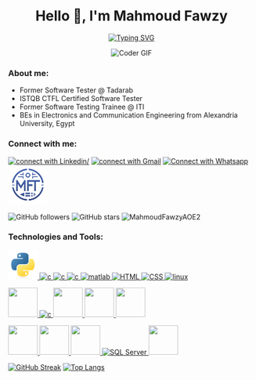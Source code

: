 <h1 align="center">Hello 👋, I'm Mahmoud Fawzy</h1>

<p align="center">
 <a href="https://git.io/typing-svg"><img src="https://readme-typing-svg.herokuapp.com?font=Calibri&weight=275&size=45&duration=3000&pause=500&color=F7E124&center=true&vCenter=true&random=false&width=500&lines=Software_Testing_Engineer" alt="Typing SVG" /></a>
</p>

<div align="center">
  <img src="https://miro.medium.com/v2/resize:fit:1400/1*1ojV4epPGRxhZE26dVI4pQ.gif" alt="Coder GIF" ">
</div>

<h3 align="left">About me:</h3>
<ul>
  <li>Former Software Tester @ Tadarab</li>
  <li>ISTQB CTFL Certified Software Tester</li>
  <li>Former Software Testing Trainee @ ITI</li>
  <li>BEs in Electronics and Communication Engineering from Alexandria University, Egypt</li>
</ul>


<h3 align="left">Connect with me:</h3>
<p align="left">
<a href="https://www.linkedin.com/in/mft1998/"><img src="https://github.com/MahmoudFawzyAOE2/MahmoudFawzyAOE2/assets/76012086/f0106196-78ca-41c1-834b-c57ff313fab0" alt="connect with Linkedin/" height="80" width="80" /></a>
<a href="mailto:1998mft1998@gmail.com"><img  src="https://github.com/MahmoudFawzyAOE2/MahmoudFawzyAOE2/assets/76012086/44bfba69-13ee-4bca-bcf6-3337816f7566" alt="connect with Gmail" height="80" width="80" /></a>
<a href="http://wa.me/+201123398770"><img src="https://github.com/MahmoudFawzyAOE2/MahmoudFawzyAOE2/assets/76012086/ec90ab28-71f7-4dfc-93a6-9ee712ff7bf7" alt="Connect with Whatsapp" height="80" width="80" /></a>
<a href="https://mahmoudfawzyaoe2.github.io/mft1998-portfolio"><img src="https://raw.githubusercontent.com/MahmoudFawzyAOE2/mft1998-portfolio/refs/heads/main/images/MFTICONBLU.png" alt="Go to My Portfolio" height="80" width="80" /></a>

 ![GitHub followers](https://img.shields.io/github/followers/MahmoudFawzyAOE2?style=social)
![GitHub stars](https://img.shields.io/github/stars/MahmoudFawzyAOE2?style=social)<span align="left"> <img src="https://komarev.com/ghpvc/?username=MahmoudFawzyAOE2&label=Profile%20views&color=0e75b6&style=flat" alt="MahmoudFawzyAOE2" /> </span>
 
 <!--
<a href="https://www.facebook.com/messages/t/mft1998"><img src="https://media4.giphy.com/media/v1.Y2lkPTc5MGI3NjExdHlwYmh4Mm83d3UxNTI5cnd1bmQ5M2NuM2tmNm1lcHdtdnF0MXQ3NyZlcD12MV9pbnRlcm5hbF9naWZfYnlfaWQmY3Q9cw/SILXCxsl7ZIz3pQS1r/giphy.webp" alt="Connect with Messenger" height="95" width="95" /></a>
 <a href="https://www.hackerrank.com/profile/houda0aoe2" target="blank"><img align="center" src="https://raw.githubusercontent.com/rahuldkjain/github-profile-readme-generator/master/src/images/icons/Social/hackerrank.svg" alt="houda0aoe2" height="30" width="40" /></a>
-->


<h3 align="left">Technologies and Tools:</h3>

<a href="https://www.python.org"><img src="https://raw.githubusercontent.com/devicons/devicon/master/icons/python/python-original.svg" alt="python" width="60" height="60"/> </a>
<a href="https://www.cprogramming.com/"><img src="https://raw.githubusercontent.com/marwin1991/profile-technology-icons/refs/heads/main/icons/c.png" alt="c" width="60" height="60"/> </a>
<a href="https://www.w3schools.com/cpp/"><img src="https://user-images.githubusercontent.com/25181517/192106073-90fffafe-3562-4ff9-a37e-c77a2da0ff58.png" alt="c" width="60" height="60"/> </a>
<a href="https://www.java.com/en/"><img src="https://cdn-icons-png.flaticon.com/512/226/226777.png" alt="c" width="60" height="60"/> </a>
<a href="https://www.mathworks.com/"><img src="https://upload.wikimedia.org/wikipedia/commons/2/21/Matlab_Logo.png" alt="matlab" width="60" height="60"/> </a>
<a href="https://www.w3schools.com/html/"><img src="https://user-images.githubusercontent.com/25181517/192158954-f88b5814-d510-4564-b285-dff7d6400dad.png" alt="HTML" width="60" height="60"/> </a>
<a href="https://www.w3schools.com/css/"><img src="https://user-images.githubusercontent.com/25181517/183898674-75a4a1b1-f960-4ea9-abcb-637170a00a75.png" alt="CSS" width="60" height="60"/> </a>
<a href="https://www.linux.org/"><img src="https://github.com/marwin1991/profile-technology-icons/assets/76662862/2481dc48-be6b-4ebb-9e8c-3b957efe69fa" alt="linux" width="60" height="60"/> </a>

<a href="https://www.postman.com/"> <img src="https://www.svgrepo.com/show/354202/postman-icon.svg" width="60" height="60"/> </a>
<a href="https://rest-assured.io/"><img src="https://avatars.githubusercontent.com/u/19369327?s=200&v=4" alt="c" width="60" height="60"/> </a>
<a href="https://www.selenium.dev/"> <img src="https://miro.medium.com/v2/resize:fit:1400/1*musVE9e4bgjTWeoRmc-P_w.png" width="60" height="60"/> </a>
<a href="https://testng.org/"> <img src="https://howtodoinjava.com/wp-content/uploads/2014/12/TestNG.png" width="60" height="60"/> </a>
<a href="https://allurereport.org/"> <img src="https://avatars.githubusercontent.com/u/5879127?s=280&v=4" width="60" height="60"/> </a>

 <!--<a href="https://atom-editor.cc/"> <img src="https://user-images.githubusercontent.com/25181517/190887571-ddd87d6e-77f8-41e7-b755-9b6d68e4fab7.png" width="60" height="60"/> </a>
<a href="https://www.codeblocks.org/" > <img src="https://freesoft.ru/storage/images/203/2025/202420/202420_normal.png" width="60" height="60"/> </a>-->
<a href="https://www.spyder-ide.org/" > <img src="https://encrypted-tbn0.gstatic.com/images?q=tbn:ANd9GcSsJN32wvegS1DOyiC3OzVOWF2uAxqgyzndqQ&s" width="60" height="60"/> </a>
<a href="https://jupyter.org/" > <img src="https://user-images.githubusercontent.com/25181517/183914128-3fc88b4a-4ac1-40e6-9443-9a30182379b7.png" width="60" height="60"/> </a>
<a href="https://www.atlassian.com/software/jira"> <img src="https://user-images.githubusercontent.com/25181517/183912952-83784e94-629d-4c34-a961-ae2ae795b662.png" width="60" height="60"/> </a>
<a href="https://www.microsoft.com/en-us/sql-server/sql-server-downloads"><img src="https://github.com/marwin1991/profile-technology-icons/assets/19180175/3b371807-db7c-45b4-8720-c0cfc901680a" alt="SQL Server" width="60" height="60"/> </a>
<a href="https://www.jetbrains.com/idea/"> <img src="https://upload.wikimedia.org/wikipedia/commons/thumb/9/9c/IntelliJ_IDEA_Icon.svg/2048px-IntelliJ_IDEA_Icon.svg.png" width="60" height="60"/> </a>



<!--
[![GitHub stats](https://github-readme-stats.vercel.app/api?username=MahmoudFawzyAOE2&show_icons=true&theme=great-gatsby)](https://github.com/MahmoudFawzyAOE2?tab=repositories)

[![Ashutosh's github activity graph](https://github-readme-activity-graph.vercel.app/graph?username=MahmoudFawzyAOE2&theme=github-compact)](https://github.com/ashutosh00710/github-readme-activity-graph)
-->
[![GitHub Streak](https://streak-stats.demolab.com?user=MahmoudFawzyAOE2&theme=great-gatsby&border_radius=5)](https://git.io/streak-stats)
[![Top Langs](https://github-readme-stats.vercel.app/api/top-langs/?username=MahmoudFawzyAOE2&layout=compact&theme=great-gatsby)](https://github.com/MahmoudFawzyAOE2?tab=repositories)



